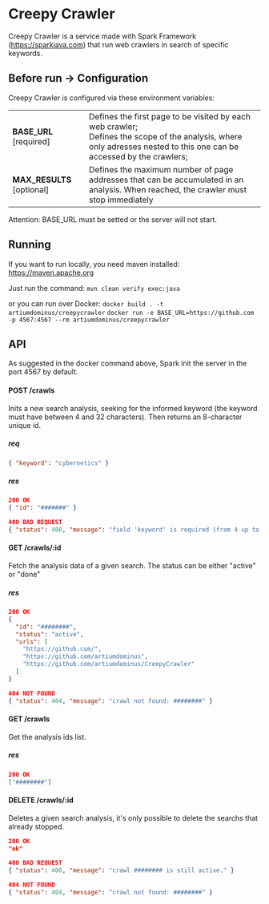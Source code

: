 # Creepy Crawler

Creepy Crawler is a service made with Spark Framework (https://sparkjava.com) that run web crawlers in search of specific keywords.

## Before run -> Configuration

Creepy Crawler is configured via these environment variables:

<table>
<tr>
  <td><b>BASE_URL</b> [required]</td>
  <td>Defines the first page to be visited by each web crawler;<br>Defines the scope of the analysis, where only adresses nested to this one can be accessed by the crawlers;</td>
</tr>
<tr>
  <td><b>MAX_RESULTS</b> [optional]</td>
  <td>Defines the maximum number of page addresses that can be accumulated in an analysis. When reached, the crawler must stop immediately</td>
</tr>
</table>

Attention: BASE_URL must be setted or the server will not start.

## Running

If you want to run locally, you need maven installed: https://maven.apache.org

Just run the command: `mvn clean verify exec:java`

or you can run over Docker:
`docker build . -t artiumdominus/creepycrawler`
`docker run -e BASE_URL=https://github.com -p 4567:4567 --rm artiumdominus/creepycrawler`

## API

As suggested in the docker command above, Spark init the server in the port 4567 by default.

#### POST /crawls
Inits a new search analysis, seeking for the informed keyword (the keyword must have between 4 and 32 characters). Then returns an 8-character unique id.

##### req
```json
{ "keyword": "cybernetics" }
```

##### res
```json
200 OK
{ "id": "#######" }
```

```json
400 BAD REQUEST
{ "status": 400, "message": "field 'keyword' is required (from 4 up to 32 chars)" }
```

#### GET /crawls/:id
Fetch the analysis data of a given search. The status can be either "active" or "done"

##### res
```json
200 OK
{
  "id": "########",
  "status": "active",
  "urls": [
    "https://github.com/",
    "https://github.com/artiumdominus",
    "https://github.com/artiumdominus/CreepyCrawler"
  ]
}
```

```json
404 NOT FOUND
{ "status": 404, "message": "crawl not found: ########" }
```

#### GET /crawls

Get the analysis ids list.

##### res
```json
200 OK
["########"]
```

#### DELETE /crawls/:id
Deletes a given search analysis, it's only possible to delete the searchs that already stopped.

```json
200 OK
"ok"
```

```json
400 BAD REQUEST
{ "status": 400, "message": "crawl ######## is still active." }
```

```json
404 NOT FOUND
{ "status": 404, "message": "crawl not found: ########" }
```
